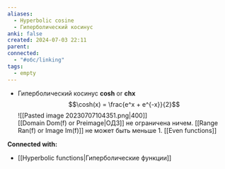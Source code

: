 ```yaml
---
aliases:
  - Hyperbolic cosine
  - Гиперболический косинус
anki: false
created: 2024-07-03 22:11
parent: 
connected:
  - "#обс/linking"
tags:
  - empty
---
```





- Гиперболический косинус **cosh** or **chx** 
  $$\cosh(x) = \frac{e^x + e^{-x}}{2}$$
![[Pasted image 20230707104351.png|400]]  
[[Domain Dom(f) or Preimage|ОДЗ]] не ограничена ничем. [[Range Ran(f) or Image Im(f)]] не может быть меньше 1. [[Even functions]]
 



**Connected with:**
- [[Hyperbolic functions|Гиперболические функции]]

